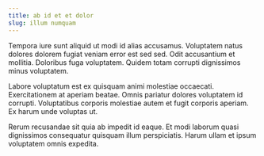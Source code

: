 ```yaml
---
title: ab id et et dolor
slug: illum numquam
---
```


Tempora iure sunt aliquid ut modi id alias accusamus. Voluptatem natus dolores dolorem fugiat veniam error est sed sed. Odit accusantium et mollitia. Doloribus fuga voluptatem. Quidem totam corrupti dignissimos minus voluptatem.

Labore voluptatum est ex quisquam animi molestiae occaecati. Exercitationem at aperiam beatae. Omnis pariatur dolores voluptatem id corrupti. Voluptatibus corporis molestiae autem et fugit corporis aperiam. Ex harum unde voluptas ut.

Rerum recusandae sit quia ab impedit id eaque. Et modi laborum quasi dignissimos consequatur quisquam illum perspiciatis. Harum ullam et ipsum voluptatem omnis expedita.
